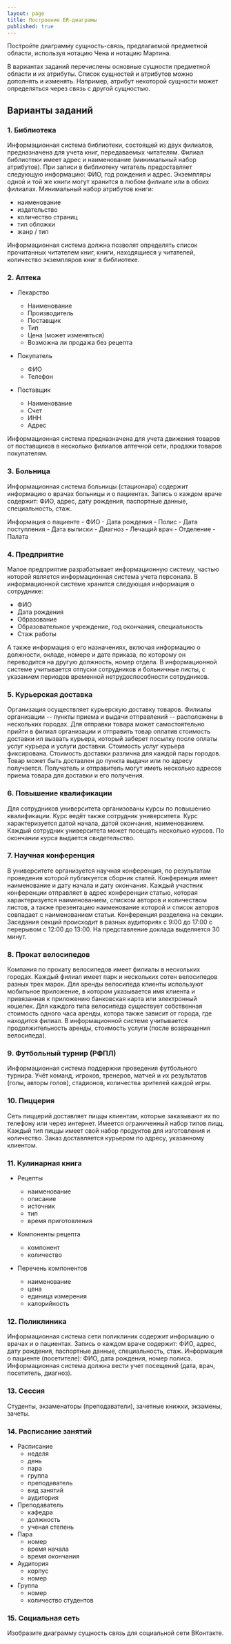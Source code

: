 ```yaml
---
layout: page
title: Построение ER-диаграмы
published: true
---
```


Постройте диаграмму сущность-связь, предлагаемой предметной области, используя нотацию Чена и нотацию Мартина.

В вариантах заданий перечислены основные сущности предметной области и их атрибуты. Список сущностей и атрибутов можно дополнять и изменять. Например, атрибут некоторой сущности может определяться через связь с другой сущностью. 

## Варианты заданий

### 1. Библиотека

Информационная система библиотеки, состоящей из двух филиалов, предназначена для учета книг, передаваемых читателям. Филиал библиотеки имеет адрес и наименование (минимальный набор атрибутов). При записи в библиотеку читатель предоставляет следующую информацию: ФИО, год рождения и адрес. Экземпляры одной и той же книги могут хранится в любом филиале или в обоих филиалах. Минимальный набор атрибутов книги:
- наименование
- издательство
- количество страниц
- тип обложки
- жанр / тип 

Информационная система должна позволят определять список прочитанных читателем книг, книги, находящиеся у читателей, количество экземпляров книг в библиотеке.

### 2. Аптека

- Лекарство
    - Наименование
    - Производитель
    - Поставщик
    - Тип
    - Цена (может изменяться)
    - Возможна ли продажа без рецепта

- Покупатель
    - ФИО
    - Телефон

- Поставщик
    - Наименование
    - Счет
    - ИНН
    - Адрес

Информационная система предназначена для учета движения товаров от поставщиков в несколько филиалов аптечной сети, продажи товаров покупателям.

### 3. Больница

Информационная система больницы (стационара) содержит информацию о врачах больницы и о пациентах. Запись о каждом враче содержит: ФИО, адрес, дату рождения, паспортные данные, специальность, стаж.

Информация о пациенте 
    - ФИО
    - Дата рождения
    - Полис
    - Дата поступления
    - Дата выписки 
    - Диагноз
    - Лечащий врач 
    - Отделение
    - Палата

### 4. Предприятие

Малое предприятие разрабатывает информационную систему, частью которой является информационная система учета персонала. В информационной системе хранится следующая информация о сотруднике:
- ФИО
- Дата рождения
- Образование
- Образовательное учреждение, год окончания, специальность
- Стаж работы

А также информация о его назначениях, включая информацию о должности, окладе, номере и дате приказа, по которому он переводится на другую должность, номер отдела. В информационной системе учитывается отпуски сотрудников и больничные листы,  с указанием периодов временной нетрудоспособности сотрудников. 

### 5. Курьерская доставка

Организация осуществляет курьерскую доставку товаров. Филиалы организации -- пункты приема и выдачи отправлений --  расположены в нескольких городах. Для отправки товара может самостоятельно прийти в филиал организации и отправить товар оплатив стоимость доставки ил вызвать курьера, который заберет посылку после оплаты услуг курьера и услуги доставки. Стоимость услуг курьера фиксирована. Стоимость доставки различна для каждой пары городов. Товар может быть доставлен до пункта выдачи или по адресу получается. Получатель и отправитель могут иметь несколько адресов приема товара для доставки и его получения. 

### 6. Повышение квалификации

Для сотрудников университета организованы курсы по повышению квалификации. Курс ведёт также сотрудник университета. Курс характеризуется датой начала, датой окончания, наименованием. Каждый сотрудник университета может посещать несколько курсов. По окончании курса выдается свидетельство.

### 7. Научная конференция

В университете организуется научная конференция, по результатам проведения которой публикуется сборник статей. Конференция имеет наименование и дату начала и дату окончания. Каждый участник конференции отправляет в адрес конференции статью, которая характеризуется наименованием, списком авторов и количеством листов, а также презентацию наименование которой  и список авторов совпадает с наименованием статьи. Конференция разделена на секции. Заседания секций происходит в разных аудиториях с 9:00 до 17:00 с перерывом с 12:00 до 13:00. На представление доклада выделяется 30 минут. 

### 8. Прокат велосипедов

Компания по прокату велосипедов имеет филиалы в нескольких городах. Каждый филиал имеет парк и нескольких сотен велосипедов разных трех марок. Для аренды велосипеда клиенты используют мобильное приложение, в котором указывается имя клиента и привязанная к приложению банковская карта или электронный кошелек. Для каждого типа велосипеда существует собственная стоимость одного часа аренды, котора также зависит от города, где находится филиал. В информационной системе учитывается продолжительность аренды, стоимость услуги (после возвращения велосипеда). 

### 9. Футбольный турнир (РФПЛ)

Информационная система поддержки проведения футбольного турнира. Учёт команд, игроков, тренеров, матчей и их результатов (голы, авторы голов), стадионов, количества зрителей каждой игры. 

### 10. Пиццерия

Сеть пиццерий доставляет пиццы клиентам, которые заказывают их по телефону или через интернет. Имеется ограниченный набор типов пицц. Каждый тип пиццы имеет свой набор продуктов для изготовления и количество. Заказ доставляется курьером по адресу, указанному клиентом.   

### 11. Кулинарная книга

- Рецепты
    - наименование
    - описание
    - источник
    - тип
    - время приготовления

- Компоненты рецепта
    - компонент 
    - количество

- Перечень компонентов    
    - наименование
    - цена
    - единица измерения
    - калорийность

### 12. Поликлиника

Информационная система сети поликлиник содержит информацию о врачах и о пациентах. Запись о каждом враче содержит: ФИО, адрес, дату рождения, паспортные данные, специальность, стаж. Информация о пациенте (посетителе): ФИО, дата рождения, номер полиса. Информационная система должна вести учет посещений (дата, врач, посетитель, диагноз). 

### 13. Сессия

Студенты, экзаменаторы (преподаватели), зачетные книжки, экзамены, зачеты. 

### 14. Расписание занятий

- Расписание
    - неделя
    - день
    - пара 
    - группа
    - преподаватель
    - вид занятий 
    - аудитория
- Преподаватель
    - кафедра
    - должность
    - ученая степень    
- Пара
    - номер
    - время начала
    - время окончания
- Аудитория
    - корпус
    - номер
- Группа
    - номер
    - количество студентов


### 15. Социальная сеть

Изобразите диаграмму сущность связь для социальной сети ВКонтакте.
